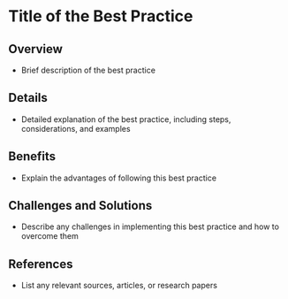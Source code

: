 # Title of the Best Practice

## Overview

- Brief description of the best practice

## Details

- Detailed explanation of the best practice, including steps, considerations, and examples

## Benefits

- Explain the advantages of following this best practice

## Challenges and Solutions

- Describe any challenges in implementing this best practice and how to overcome them

## References

- List any relevant sources, articles, or research papers
